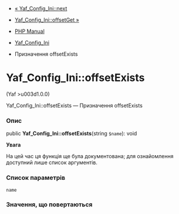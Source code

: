 - [« Yaf_Config_Ini::next](yaf-config-ini.next.md)
- [Yaf_Config_Ini::offsetGet »](yaf-config-ini.offsetget.md)

- [PHP Manual](index.md)
- [Yaf_Config_Ini](class.yaf-config-ini.md)
- Призначення offsetExists

# Yaf_Config_Ini::offsetExists

(Yaf \>u003d1.0.0)

Yaf_Config_Ini::offsetExists — Призначення offsetExists

### Опис

public **Yaf_Config_Ini::offsetExists**(string `$name`): void

**Увага**

На цей час ця функція ще була документована; для
ознайомлення доступний лише список аргументів.

### Список параметрів

`name`

### Значення, що повертаються
